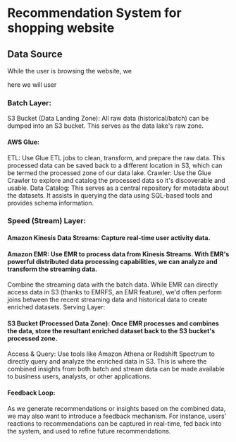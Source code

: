 # Recommendation System for shopping website


## Data Source 

While the user is browsing the website, we 

here we will user 

### Batch Layer:

S3 Bucket (Data Landing Zone): All raw data (historical/batch) can be dumped into an S3 bucket. This serves as the data lake's raw zone.

#### AWS Glue:

ETL: Use Glue ETL jobs to clean, transform, and prepare the raw data. This processed data can be saved back to a different location in S3, which can be termed the processed zone of our data lake.
Crawler: Use the Glue Crawler to explore and catalog the processed data so it's discoverable and usable.
Data Catalog: This serves as a central repository for metadata about the datasets. It assists in querying the data using SQL-based tools and provides schema information.

### Speed (Stream) Layer:

#### Amazon Kinesis Data Streams: Capture real-time user activity data.

#### Amazon EMR: Use EMR to process data from Kinesis Streams. With EMR's powerful distributed data processing capabilities, we can analyze and transform the streaming data.

Combine the streaming data with the batch data. While EMR can directly access data in S3 (thanks to EMRFS, an EMR feature), we'd often perform joins between the recent streaming data and historical data to create enriched datasets.
Serving Layer:

#### S3 Bucket (Processed Data Zone): Once EMR processes and combines the data, store the resultant enriched dataset back to the S3 bucket's processed zone.

Access & Query: Use tools like Amazon Athena or Redshift Spectrum to directly query and analyze the enriched data in S3. This is where the combined insights from both batch and stream data can be made available to business users, analysts, or other applications.

#### Feedback Loop:

As we generate recommendations or insights based on the combined data, we may also want to introduce a feedback mechanism. For instance, users' reactions to recommendations can be captured in real-time, fed back into the system, and used to refine future recommendations.
